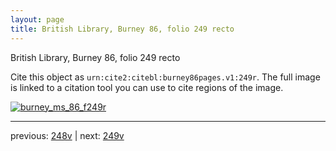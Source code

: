 ```yaml
---
layout: page
title: British Library, Burney 86, folio 249 recto
---
```


British Library, Burney 86, folio 249 recto

Cite this object as `urn:cite2:citebl:burney86pages.v1:249r`.  The full image is linked to a citation tool you can use to cite regions of the image.

[![burney_ms_86_f249r](http://www.homermultitext.org/iipsrv?IIIF=/project/homer/pyramidal/deepzoom/citebl/burney86imgs/v1/burney_ms_86_f249r.tif/full/800,/0/default.jpg)](http://www.homermultitext.org/ict2/?urn=urn:cite2:citebl:burney86imgs.v1:burney_ms_86_f249r) 

---

previous:  [248v](../248v/) | next: [249v](../249v/)